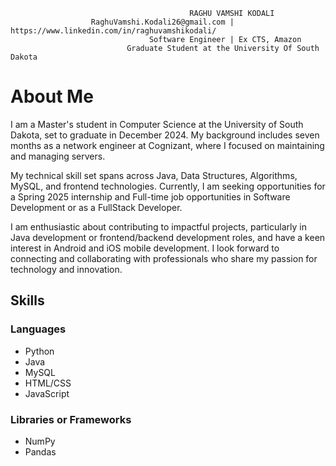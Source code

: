                                             RAGHU VAMSHI KODALI
                      RaghuVamshi.Kodali26@gmail.com | https://www.linkedin.com/in/raghuvamshikodali/
                                   Software Engineer | Ex CTS, Amazon
                              Graduate Student at the University Of South Dakota


# About Me

I am a Master's student in Computer Science at the University of South Dakota, set to graduate in December 2024. My background includes seven months as a network engineer at Cognizant, where I focused on maintaining and managing servers.

My technical skill set spans across Java, Data Structures, Algorithms, MySQL, and frontend technologies. Currently, I am seeking opportunities for a Spring 2025 internship and Full-time job opportunities in Software Development or as a FullStack Developer.

I am enthusiastic about contributing to impactful projects, particularly in Java development or frontend/backend development roles, and have a keen interest in Android and iOS mobile development. I look forward to connecting and collaborating with professionals who share my passion for technology and innovation.

## Skills

### Languages
- Python
- Java
- MySQL
- HTML/CSS
- JavaScript

### Libraries or Frameworks
- NumPy
- Pandas
